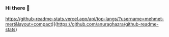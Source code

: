 ### Hi there 👋

https://github-readme-stats.vercel.app/api/top-langs/?username=mehmet-mert&layout=compact)](https://github.com/anuraghazra/github-readme-stats)
